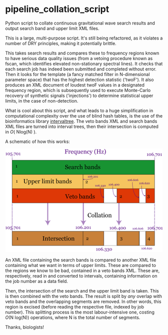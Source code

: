 # pipeline_collation_script
Python script to collate continuous gravitational wave search results and output search band and upper limit XML files.

This is a large, multi-purpose script. It's still being refactored, as it violates a number of DRY principles, making it potentially brittle.

This takes search results and compares these to frequency regions known to have serious data quality issues (from a vetoing procedure known as fscan, which identifies elevated non-stationary spectral lines). It checks that each search job has indeed been submitted and completed without error. Then it looks for the template (a fancy matched filter in N-dimensional parameter space) that has the highest detection statistic ('twoF'). It also produces an XML document of loudest twoF values in a designated frequency region, which is subsequently used to execute Monte-Carlo recovery of synthetic signals ('injections') to determine statistical upper limits, in the case of non-detection.

What is cool about this script, and what leads to a huge simplification in computational complexity over the use of blind hash tables, is the use of the bioinformatics library <a href="https://pypi.python.org/pypi/intervaltree">intervaltree</a>. The veto bands XML and search bands XML files are turned into interval trees, then their intersection is computed in <i>O</i>( Nlog(N) ).

A schematic of how this works:

<img src="https://github.com/NotAFakeRa/pipeline_collation_script/raw/master/CollateScript_MergingBands_Schematic.png">

An XML file containing the search bands is compared to another XML file containing what we want in terms of upper limits. These are compared to the regions we know to be bad, contained in a veto bands XML. These are, respectively, read in and converted to intervals, containing information on the job number as a data field.

Then, the intersection of the search and the upper limit band is taken. This is then combined with the veto bands. The result is split by <i>any</i> overlap with veto bands and the overlapping segments are removed. In other words, this region is excised (before reading the respective file, indexed by job number). This splitting process is the most labour-intensive one, costing <i>O</i>(N log(N)) operations, where N is the total number of segments.




Thanks, biologists! 

